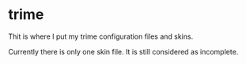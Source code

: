 # trime

Thit is where I put my trime configuration files and skins.

Currently there is only one skin file. It is still considered as incomplete.
